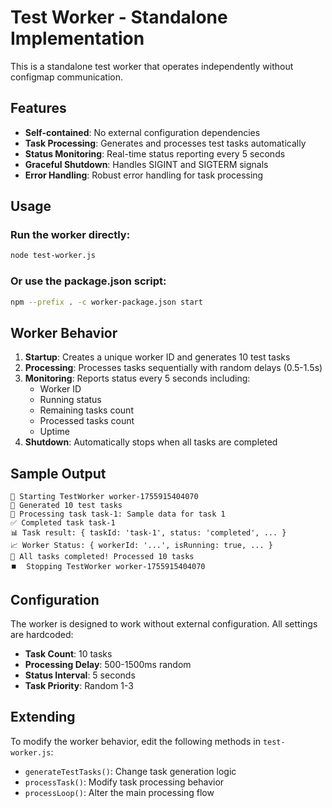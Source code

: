 # Test Worker - Standalone Implementation

This is a standalone test worker that operates independently without configmap communication.

## Features

- **Self-contained**: No external configuration dependencies
- **Task Processing**: Generates and processes test tasks automatically
- **Status Monitoring**: Real-time status reporting every 5 seconds
- **Graceful Shutdown**: Handles SIGINT and SIGTERM signals
- **Error Handling**: Robust error handling for task processing

## Usage

### Run the worker directly:
```bash
node test-worker.js
```

### Or use the package.json script:
```bash
npm --prefix . -c worker-package.json start
```

## Worker Behavior

1. **Startup**: Creates a unique worker ID and generates 10 test tasks
2. **Processing**: Processes tasks sequentially with random delays (0.5-1.5s)
3. **Monitoring**: Reports status every 5 seconds including:
   - Worker ID
   - Running status
   - Remaining tasks count
   - Processed tasks count
   - Uptime
4. **Shutdown**: Automatically stops when all tasks are completed

## Sample Output

```
🚀 Starting TestWorker worker-1755915404070
📝 Generated 10 test tasks
🔄 Processing task task-1: Sample data for task 1
✅ Completed task task-1
📊 Task result: { taskId: 'task-1', status: 'completed', ... }
📈 Worker Status: { workerId: '...', isRunning: true, ... }
🎉 All tasks completed! Processed 10 tasks
⏹️  Stopping TestWorker worker-1755915404070
```

## Configuration

The worker is designed to work without external configuration. All settings are hardcoded:

- **Task Count**: 10 tasks
- **Processing Delay**: 500-1500ms random
- **Status Interval**: 5 seconds
- **Task Priority**: Random 1-3

## Extending

To modify the worker behavior, edit the following methods in `test-worker.js`:

- `generateTestTasks()`: Change task generation logic
- `processTask()`: Modify task processing behavior
- `processLoop()`: Alter the main processing flow
